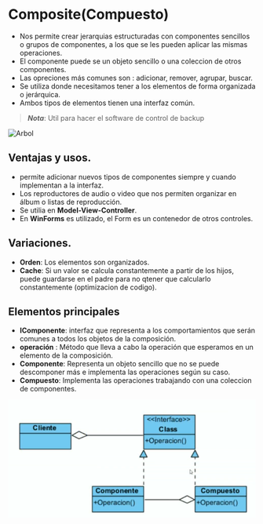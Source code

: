 # Composite(Compuesto)

* Nos permite crear jerarquias estructuradas con componentes sencillos o grupos de componentes, a los que se les pueden aplicar las mismas operaciones.
* El componente puede se un objeto sencillo o una coleccion de otros componentes.
* Las opreciones más comunes son : adicionar, remover, agrupar, buscar.
* Se utiliza donde necesitamos tener a los elementos de forma organizada o jerárquica.
* Ambos tipos de elementos tienen una interfaz común.

>***Nota***: Util para hacer el software de control de backup

![Arbol](https://oscarblancarteblog.com/wp-content/uploads/2014/08/arbolvslineal.png)

## Ventajas y usos.

* permite adicionar nuevos tipos de componentes siempre y cuando implementan a la interfaz.
* Los reproductores de audio o video que nos permiten organizar en álbum o listas de reproducción.
* Se utilia en **Model-View-Controller**.
* En **WinForms** es utilizado, el Form es un contenedor de otros controles.

## Variaciones.

* **Orden**: Los elementos son organizados.
* **Cache**: Si un valor se calcula constantemente a partir de los hijos, puede guardarse en el padre para no qtener que calcularlo constantemente (optimizacion de codigo).

## Elementos principales

* **IComponente**: interfaz que representa a los comportamientos que serán comunes a todos los objetos de la composición.
* **operación** : Método que lleva a cabo la operación que esperamos en un elemento de la composición.
* **Componente**: Representa un objeto sencillo que no se puede descomponer más e implementa las operaciones según su caso.
* **Compuesto**: Implementa las operaciones trabajando con una coleccion de componentes.

![Composite](https://github.com/santiagovasquez1/Patrones-de-disenio/blob/master/Composite.png)
